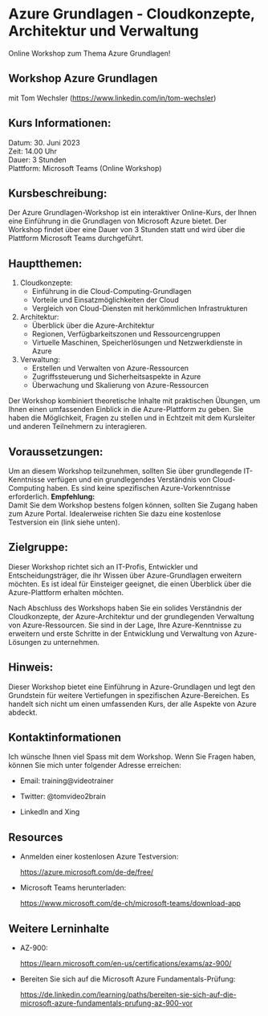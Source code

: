 # Azure Grundlagen - Cloudkonzepte, Architektur und Verwaltung
Online Workshop zum Thema Azure Grundlagen!

## Workshop Azure Grundlagen
mit Tom Wechsler (https://www.linkedin.com/in/tom-wechsler)


## Kurs Informationen:
Datum: 30. Juni 2023  
Zeit: 14.00 Uhr  
Dauer: 3 Stunden  
Plattform: Microsoft Teams (Online Workshop)

## Kursbeschreibung:
Der Azure Grundlagen-Workshop ist ein interaktiver Online-Kurs, der Ihnen eine Einführung in die Grundlagen von Microsoft Azure bietet. 
Der Workshop findet über eine Dauer von 3 Stunden statt und wird über die Plattform Microsoft Teams durchgeführt.

## Hauptthemen:
1. Cloudkonzepte:
   - Einführung in die Cloud-Computing-Grundlagen
   - Vorteile und Einsatzmöglichkeiten der Cloud
   - Vergleich von Cloud-Diensten mit herkömmlichen Infrastrukturen
2. Architektur:
   - Überblick über die Azure-Architektur
   - Regionen, Verfügbarkeitszonen und Ressourcengruppen
   - Virtuelle Maschinen, Speicherlösungen und Netzwerkdienste in Azure
3. Verwaltung:
   - Erstellen und Verwalten von Azure-Ressourcen
   - Zugriffssteuerung und Sicherheitsaspekte in Azure
   - Überwachung und Skalierung von Azure-Ressourcen

Der Workshop kombiniert theoretische Inhalte mit praktischen Übungen, um Ihnen einen umfassenden Einblick in die Azure-Plattform zu geben. Sie haben die Möglichkeit, Fragen zu stellen und in Echtzeit mit dem Kursleiter und anderen Teilnehmern zu interagieren.

## Voraussetzungen:
Um an diesem Workshop teilzunehmen, sollten Sie über grundlegende IT-Kenntnisse verfügen und ein grundlegendes Verständnis von Cloud-Computing haben. Es sind keine spezifischen Azure-Vorkenntnisse erforderlich.
**Empfehlung:**  
Damit Sie dem Workshop bestens folgen können, sollten Sie Zugang haben zum Azure Portal. Idealerweise richten Sie dazu eine kostenlose Testversion ein (link siehe unten).

## Zielgruppe:
Dieser Workshop richtet sich an IT-Profis, Entwickler und Entscheidungsträger, die ihr Wissen über Azure-Grundlagen erweitern möchten. Es ist ideal für Einsteiger geeignet, die einen Überblick über die Azure-Plattform erhalten möchten.

Nach Abschluss des Workshops haben Sie ein solides Verständnis der Cloudkonzepte, der Azure-Architektur und der grundlegenden Verwaltung von Azure-Ressourcen. Sie sind in der Lage, Ihre Azure-Kenntnisse zu erweitern und erste Schritte in der Entwicklung und Verwaltung von Azure-Lösungen zu unternehmen.

## Hinweis:
Dieser Workshop bietet eine Einführung in Azure-Grundlagen und legt den Grundstein für weitere Vertiefungen in spezifischen Azure-Bereichen. Es handelt sich nicht um einen umfassenden Kurs, der alle Aspekte von Azure abdeckt.


## Kontaktinformationen
Ich wünsche Ihnen viel Spass mit dem Workshop. Wenn Sie Fragen haben, können Sie mich unter folgender Adresse erreichen:

- Email: training@videotrainer

- Twitter: @tomvideo2brain

- LinkedIn and Xing


## Resources
- Anmelden einer kostenlosen Azure Testversion:

  https://azure.microsoft.com/de-de/free/

- Microsoft Teams herunterladen:

  https://www.microsoft.com/de-ch/microsoft-teams/download-app

## Weitere Lerninhalte
- AZ-900:

  https://learn.microsoft.com/en-us/certifications/exams/az-900/

- Bereiten Sie sich auf die Microsoft Azure Fundamentals-Prüfung:
  
  https://de.linkedin.com/learning/paths/bereiten-sie-sich-auf-die-microsoft-azure-fundamentals-prufung-az-900-vor
